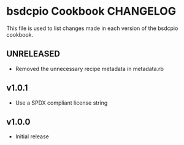 # bsdcpio Cookbook CHANGELOG

This file is used to list changes made in each version of the bsdcpio cookbook.

## UNRELEASED

- Removed the unnecessary recipe metadata in metadata.rb

## v1.0.1

* Use a SPDX compliant license string

## v1.0.0

* Initial release
